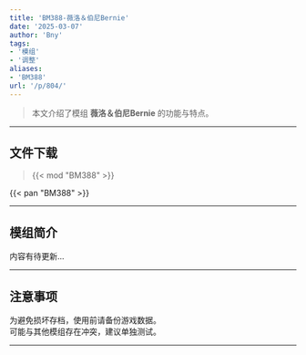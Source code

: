 ```yaml
---
title: 'BM388-薇洛＆伯尼Bernie'
date: '2025-03-07'
author: 'Bny'
tags:
- '模组'
- '调整'
aliases:
- 'BM388'
url: '/p/804/'
---
```


> 本文介绍了模组 **薇洛＆伯尼Bernie** 的功能与特点。

---

## 文件下载  

> {{< mod "BM388" >}}  

{{< pan "BM388" >}}  

---

## 模组简介

>  
内容有待更新...  

---

## 注意事项

>  
为避免损坏存档，使用前请备份游戏数据。  
可能与其他模组存在冲突，建议单独测试。  

---

